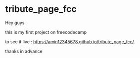# tribute_page_fcc

Hey guys 

this is my first project on freecodecamp

to see it live : https://amin12345678.github.io/tribute_page_fcc/.

thanks in advance
